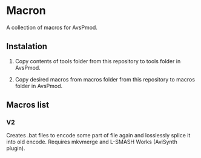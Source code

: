 # Macron
A collection of macros for AvsPmod.
## Instalation
1) Copy contents of tools folder from this repository to tools folder in AvsPmod.

2) Copy desired macros from macros folder from this repository to macros folder in AvsPmod.
## Macros list
### V2
Creates .bat files to encode some part of file again and losslessly splice it into old encode.
Requires mkvmerge and L-SMASH Works (AviSynth plugin).
